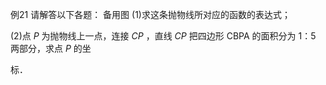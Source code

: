 例21 请解答以下各题： 备用图
(1)求这条抛物线所对应的函数的表达式；

(2)点 $P$ 为抛物线上一点，连接 $C P$ ，直线 $C P$ 把四边形 CBPA 的面积分为 1：5 两部分，求点 $P$ 的坐

标．
